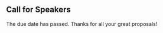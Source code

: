 <h2 class="fz--delta">Call for Speakers</h2>

The due date has passed. Thanks for all your great proposals!
